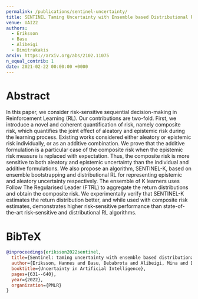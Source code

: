```yaml
---
permalink: /publications/sentinel-uncertainty/
title: SENTINEL Taming Uncertainty with Ensemble based Distributional Reinforcement Learning
venue: UAI22
authors:
  - Eriksson
  - Basu
  - Alibeigi
  - Dimitrakakis
arxiv: https://arxiv.org/abs/2102.11075
n_equal_contrib: 1
date: 2021-02-22 00:00:00 +0000
---
```


# Abstract
In this paper, we consider risk-sensitive sequential decision-making in Reinforcement Learning (RL). Our contributions are two-fold. First, we introduce a novel and coherent quantification of risk, namely composite risk, which quantifies the joint effect of aleatory and epistemic risk during the learning process. Existing works considered either aleatory or epistemic risk individually, or as an additive combination. We prove that the additive formulation is a particular case of the composite risk when the epistemic risk measure is replaced with expectation. Thus, the composite risk is more sensitive to both aleatory and epistemic uncertainty than the individual and additive formulations. We also propose an algorithm, SENTINEL-K, based on ensemble bootstrapping and distributional RL for representing epistemic and aleatory uncertainty respectively. The ensemble of K learners uses Follow The Regularised Leader (FTRL) to aggregate the return distributions and obtain the composite risk. We experimentally verify that SENTINEL-K estimates the return distribution better, and while used with composite risk estimates, demonstrates higher risk-sensitive performance than state-of-the-art risk-sensitive and distributional RL algorithms.

# BibTeX
```bibtex
@inproceedings{eriksson2022sentinel,
  title={Sentinel: taming uncertainty with ensemble based distributional reinforcement learning},
  author={Eriksson, Hannes and Basu, Debabrota and Alibeigi, Mina and Dimitrakakis, Christos},
  booktitle={Uncertainty in Artificial Intelligence},
  pages={631--640},
  year={2022},
  organization={PMLR}
}
```
